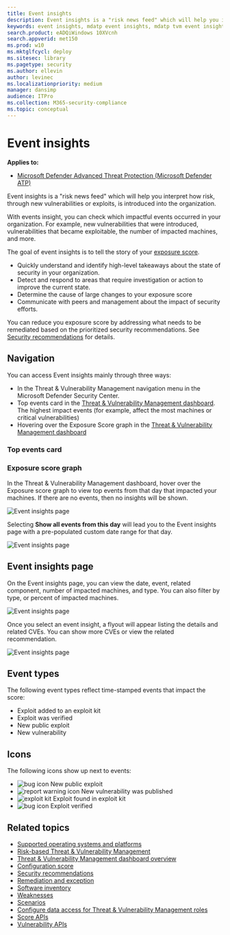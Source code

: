 ```yaml
---
title: Event insights
description: Event insights is a "risk news feed" which will help you interpret how risk is introduced into the organization and which mitigations happened to reduce it.
keywords: event insights, mdatp event insights, mdatp tvm event insights, threat and vulnerability management, Microsoft Defender Advanced Threat Protection
search.product: eADQiWindows 10XVcnh
search.appverid: met150
ms.prod: w10
ms.mktglfcycl: deploy
ms.sitesec: library
ms.pagetype: security
ms.author: ellevin
author: levinec
ms.localizationpriority: medium
manager: dansimp
audience: ITPro
ms.collection: M365-security-compliance 
ms.topic: conceptual
---
```

# Event insights

**Applies to:**

- [Microsoft Defender Advanced Threat Protection (Microsoft Defender ATP)](https://go.microsoft.com/fwlink/p/?linkid=2069559)

Event insights is a "risk news feed" which will help you interpret how risk, through new vulnerabilities or exploits, is introduced into the organization.

With events insight, you can check which impactful events occurred in your organization. For example, new vulnerabilities that were introduced, vulnerabilities that became exploitable, the number of impacted machines, and more.

The goal of event insights is to tell the story of your [exposure score](tvm-exposure-score.md).

- Quickly understand and identify high-level takeaways about the state of security in your organization.
- Detect and respond to areas that require investigation or action to improve the current state.
- Determine the cause of large changes to your exposure score
- Communicate with peers and management about the impact of security efforts.

You can reduce you exposure score by addressing what needs to be remediated based on the prioritized security recommendations. See [Security recommendations](tvm-security-recommendation.md) for details.

## Navigation

You can access Event insights mainly through three ways:

- In the Threat & Vulnerability Management navigation menu in the Microsoft Defender Security Center.
- Top events card in the [Threat & Vulnerability Management dashboard](tvm-dashboard-insights.md). The highest impact events (for example, affect the most machines or critical vulnerabilities)
- Hovering over the Exposure Score graph in the [Threat & Vulnerability Management dashboard](tvm-dashboard-insights.md)

### Top events card

### Exposure score graph

In the Threat & Vulnerability Management dashboard, hover over the Exposure score graph to view top events from that day that impacted your machines. If there are no events, then no insights will be shown.

![Event insights page](images/event-insights-exposure-score-events.png)

Selecting **Show all events from this day** will lead you to the Event insights page with a pre-populated custom date range for that day.

![Event insights page](images/event-insights-custom-range.png)

## Event insights page

On the Event insights page, you can view the date, event, related component, number of impacted machines, and type. You can also filter by type, or percent of impacted machines.

![Event insights page](images/event-insights-page.png)

Once you select an event insight, a flyout will appear listing the details and related CVEs. You can show more CVEs or view the related recommendation.

![Event insights page](images/event-insights-flyout500.png)

## Event types

The following event types reflect time-stamped events that impact the score:

- Exploit added to an exploit kit
- Exploit was verified
- New public exploit
- New vulnerability

## Icons

The following icons show up next to events:

- ![bug icon](images/tvm_bug_icon.png) New public exploit
- ![report warning icon](images/report-warning-icon.png) New vulnerability was published
- ![exploit kit](images/bug-lightning-icon2.png) Exploit found in exploit kit
- ![bug icon](images/bug-caution-icon2.png) Exploit verified

## Related topics

- [Supported operating systems and platforms](tvm-supported-os.md)
- [Risk-based Threat & Vulnerability Management](next-gen-threat-and-vuln-mgt.md) 
- [Threat & Vulnerability Management dashboard overview](tvm-dashboard-insights.md)
- [Configuration score](configuration-score.md)
- [Security recommendations](tvm-security-recommendation.md)
- [Remediation and exception](tvm-remediation.md)
- [Software inventory](tvm-software-inventory.md)
- [Weaknesses](tvm-weaknesses.md)
- [Scenarios](threat-and-vuln-mgt-scenarios.md)
- [Configure data access for Threat & Vulnerability Management roles](user-roles.md#create-roles-and-assign-the-role-to-an-azure-active-directory-group)
- [Score APIs](software.md)
- [Vulnerability APIs](vulnerability.md)